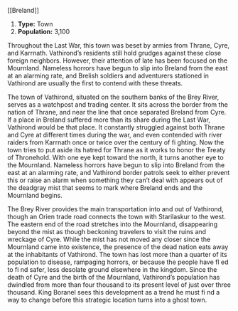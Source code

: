 [[Breland]]
1. **Type:** Town
2. **Population:** 3,100

Throughout the Last War, this town was beset by armies from Thrane, Cyre, and Karrnath. Vathirond’s residents still hold grudges against these close foreign neighbors. However, their attention of late has been focused on the Mournland. Nameless horrors have begun to slip into Breland from the east at an alarming rate, and Brelish soldiers and adventurers stationed in Vathirond are usually the first to contend with these threats.

The town of Vathirond, situated on the southern banks of the Brey River, serves as a watchpost and trading center. It sits across the border from the nation of Thrane, and near the line that once separated Breland from Cyre. If a place in Breland suffered more than its share during the Last War, Vathirond would be that place. It constantly struggled against both Thrane and Cyre at different times during the war, and even contended with river raiders from Karrnath once or twice over the century of fi ghting. Now the town tries to put aside its hatred for Thrane as it works to honor the Treaty of Thronehold. With one eye kept toward the north, it turns another eye to the Mournland. Nameless horrors have begun to slip into Breland from the east at an alarming rate, and Vathirond border patrols seek to either prevent this or raise an alarm when something they can’t deal with appears out of the deadgray mist that seems to mark where Breland ends and the Mournland begins.

The Brey River provides the main transportation into and out of Vathirond, though an Orien trade road connects the town with Starilaskur to the west. The eastern end of the road stretches into the Mournland, disappearing beyond the mist as though beckoning travelers to visit the ruins and wreckage of Cyre. While the mist has not moved any closer since the Mournland came into existence, the presence of the dead nation eats away at the inhabitants of Vathirond. The town has lost more than a quarter of its population to disease, rampaging horrors, or because the people have fl ed to fi nd safer, less desolate ground elsewhere in the kingdom. Since the death of Cyre and the birth of the Mournland, Vathirond’s population has dwindled from more than four thousand to its present level of just over three thousand. King Boranel sees this development as a trend he must fi nd a way to change before this strategic location turns into a ghost town.